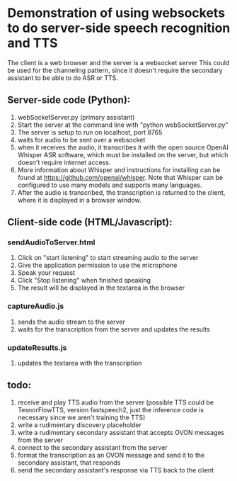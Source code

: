 # Demonstration of using websockets to do server-side speech recognition and TTS
The client is a web browser and the server is a websocket server
This could be used for the channeling pattern, since it doesn't require the secondary assistant to be able to do ASR or TTS.

## Server-side code (Python):
1. webSocketServer.py (primary assistant)
2. Start the server at the command line with "python webSocketServer.py"
3. The server is setup to run on localhost, port 8765
4. waits for audio to be sent over a websocket
5. when it receives the audio, it transcribes it with the open source OpenAI Whisper ASR software, which must be installed on the server, but which doesn't require internet access.
6. More information about Whisper and instructions for installing can be found at https://github.com/openai/whisper. Note that Whisper can be configured to use many models and supports many languages.
7. After the audio is transcribed, the transcription is returned to the client, where it is displayed in a browser window.

## Client-side code (HTML/Javascript):
### sendAudioToServer.html
1. Click on "start listening" to start streaming audio to the server
2. Give the application permission to use the microphone
3. Speak your request
4. Click "Stop listening" when finished speaking
5. The result will be displayed in the textarea in the browser

### captureAudio.js
1. sends the audio stream to the server
2. waits for the transcription from the server and updates the results

### updateResults.js
1. updates the textarea with the transcription

## todo:
1. receive and play TTS audio from the server (possible TTS could be TesnorFlowTTS, version fastspeech2, just the inference code is necessary since we aren't training the TTS)
2. write a rudimentary discovery placeholder
3. write a rudimentary secondary assistant that accepts OVON messages from the server
4. connect to the secondary assistant from the server
5. format the transcription as an OVON message and send it to the secondary assistant, that responds
6. send the secondary assistant's response via TTS back to the client



